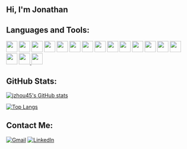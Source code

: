 ## Hi, I'm Jonathan

## Languages and Tools:

<a href="https://www.ruby-lang.org/en/"><img width="30px" height="30px" src="https://cdn.jsdelivr.net/gh/devicons/devicon/icons/ruby/ruby-plain.svg" /></a>
<a href="https://www.javascript.com"><img width="30px" height="30px" src="https://cdn.jsdelivr.net/gh/devicons/devicon/icons/javascript/javascript-plain.svg" /></a>
<a href="https://www.python.org"><img width="30px" height="30px" src="https://cdn.jsdelivr.net/gh/devicons/devicon/icons/python/python-original.svg" /></a>
<a href="https://html5.org"><img width="30px" height="30px" src="https://cdn.jsdelivr.net/gh/devicons/devicon/icons/html5/html5-plain.svg" /></a>
<a href="https://www.w3.org/Style/CSS/Overview.en.html"><img width="30px" height="30px" src="https://cdn.jsdelivr.net/gh/devicons/devicon/icons/css3/css3-plain.svg" /></a>
<a href="https://sass-lang.com"><img width="30px" height="30px" src="https://cdn.jsdelivr.net/gh/devicons/devicon/icons/sass/sass-original.svg" /></a>
<a href="https://rubyonrails.org"><img width="30px" height="30px" src="https://cdn.jsdelivr.net/gh/devicons/devicon/icons/rails/rails-plain.svg" /></a>
<a href="https://nodejs.org/en/"><img width="30px" height="30px" src="https://cdn.jsdelivr.net/gh/devicons/devicon/icons/nodejs/nodejs-plain.svg" /></a>
<a href="https://reactjs.org"><img width="30px" height="30px" src="https://cdn.jsdelivr.net/gh/devicons/devicon/icons/react/react-original.svg" /></a>
<a href="https://redux.js.org"><img width="30px" height="30px" src="https://cdn.jsdelivr.net/gh/devicons/devicon/icons/redux/redux-original.svg" /></a>
<a href="https://expressjs.com"><img width="30px" height="30px" src="https://cdn.jsdelivr.net/gh/devicons/devicon/icons/express/express-original.svg" /></a>
<a href="https://jquery.com"><img width="30px" height="30px" src="https://cdn.jsdelivr.net/gh/devicons/devicon/icons/jquery/jquery-plain.svg" /></a>
<a href="https://www.postgresql.org"><img width="30px" height="30px" src="https://cdn.jsdelivr.net/gh/devicons/devicon/icons/postgresql/postgresql-plain.svg" /></a>
<a href="https://www.sqlite.org/index.html"><img width="30px" height="30px" src="https://cdn.jsdelivr.net/gh/devicons/devicon/icons/sqlite/sqlite-original.svg" /></a>
<a href="https://www.mongodb.com"><img width="30px" height="30px" src="https://cdn.jsdelivr.net/gh/devicons/devicon/icons/mongodb/mongodb-plain.svg" /></a>
<a href="https://git-scm.com"><img width="30px" height="30px" src="https://cdn.jsdelivr.net/gh/devicons/devicon/icons/git/git-plain.svg" />
<a href="https://www.figma.com"><img width="30px" height="30px" src="https://cdn.jsdelivr.net/gh/devicons/devicon/icons/figma/figma-original.svg" /></a>

## GitHub Stats:
[![jzhou45's GitHub stats](https://github-readme-stats.vercel.app/api?username=jzhou45&count_private=true&show_icons=true&theme=tokyonight)](https://github.com/jzhou45)

[![Top Langs](https://github-readme-stats.vercel.app/api/top-langs/?username=jzhou45&theme=tokyonight&show_icons=true&langs_count=10)](https://github.com/jzhou45)
  </div>
  
## Contact Me:
[![Gmail](https://img.shields.io/badge/Gmail-D14836?style=for-the-badge&logo=gmail&logoColor=white)](mailto:jonathanzhou77@gmail.com)
[![LinkedIn](https://img.shields.io/badge/linkedin-%230077B5.svg?style=for-the-badge&logo=linkedin&logoColor=white)](https://www.linkedin.com/in/jonathanzhou77)
